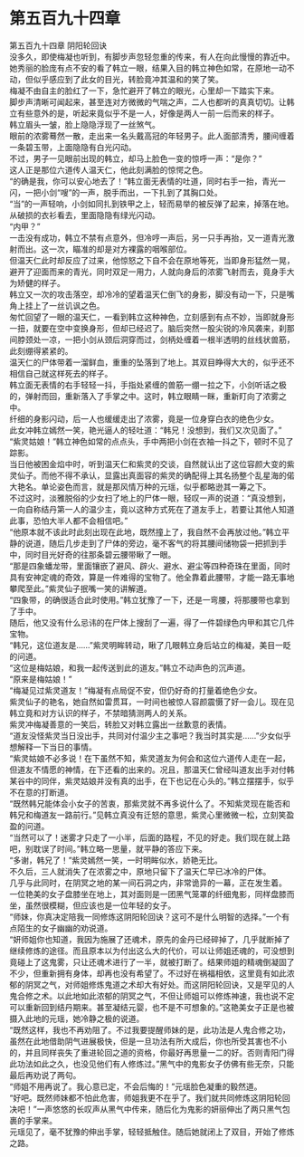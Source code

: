 # 第五百九十四章

第五百九十四章 阴阳轮回诀\
没多久，即使梅凝也听到，有脚步声忽轻忽重的传来，有人在向此慢慢的靠近中。她秀丽的脸庞有点不安的看了韩立一眼，结果入目的韩立神色如常，在原地一动不动，但似乎感应到了此女的目光，转脸竟冲其温和的笑了笑。\
梅凝不由自主的脸红了一下，急忙避开了韩立的眼光，心里却一下踏实下来。\
脚步声清晰可闻起来，甚至连对方微微的气喘之声，二人也都听的真真切切。让韩立有些意外的是，听起来竟似乎不是一人，好像是两人一前一后而来的样子。\
韩立眉头一皱，脸上隐隐浮现了一丝煞气。\
眼前的浓雾蓦然一散，走出来一名头戴高冠的年轻男子。此人面部清秀，腰间缠着一条碧玉带，上面隐隐有白光闪动。\
不过，男子一见眼前出现的韩立，却马上脸色一变的惊呼一声：“是你？”\
这人正是那位六道传人温天仁，他此刻满脸的惊愕之色。\
“的确是我，你可以安心地去了！”韩立面无表情的吐道，同时右手一抬，青光一闪，一把小剑“嗖”的一声，脱手而出，一下扎到了其胸口处。\
“当”的一声轻响，小剑如同扎到铁甲之上，轻而易举的被反弹了起来，掉落在地。从破损的衣衫看去，里面隐隐有绿光闪动。\
“内甲？”\
一击没有成功，韩立不禁有点意外，但冷哼一声后，另一只手再抬，又一道青光激射而出。这一次，瞄准的却是对方裸露的咽喉部位。\
但温天仁此时却反应了过来，他惊怒之下自不会在原地等死，当即身形猛然一晃，避开了迎面而来的青光，同时双足一用力，人就向身后的浓雾飞射而去，竟身手大为矫健的样子。\
韩立又一次的攻击落空，却冷冷的望着温天仁倒飞的身影，脚没有动一下，只是嘴角上挂上了一丝讥讽之色。\
匆忙回望了一眼的温天仁，一看到韩立这种神色，立刻感到有点不妙，当即就身形一扭，就要在空中变换身形，但却已经迟了。脑后突然一股尖锐的冷风袭来，刹那间脖颈处一凉，一把小剑从颈后洞穿而过，剑柄处缠着一根半透明的丝线状兽筋，此刻绷得紧紧的。\
温天仁的尸体带着一溜鲜血，重重的坠落到了地上。其双目睁得大大的，似乎还不相信自己就这样死去的样子。\
韩立面无表情的右手轻轻一抖，手指处紧缠的兽筋一绷一拉之下，小剑听话之极的，弹射而回，重新落入了手掌之中。这时，韩立眼睛一眯，重新盯向了浓雾之中。\
纤细的身影闪动，后一人也缓缓走出了浓雾，竟是一位身穿白衣的绝色少女。\
此女冲韩立嫣然一笑，艳光逼人的轻吐道：“韩兄！没想到，我们又次见面了。”\
“紫灵姑娘！”韩立神色如常的点点头，手中两把小剑在衣袖一抖之下，顿时不见了踪影。\
当日他被困金焰中时，听到温天仁和紫灵的交谈，自然就认出了这位容颜大变的紫灵仙子。而他不得不承认，显露出真面容的紫灵的确配得上其名扬整个乱星海的偌大艳名。单论姿色而言，就是那风情万种的元瑶，似乎都略逊其一筹之下。\
不过这时，淡雅脱俗的少女扫了地上的尸体一眼，轻叹一声的说道：“真没想到，一向自称结丹第一人的温少主，竟以这种方式死在了道友手上，若要让其他人知道此事，恐怕大半人都不会相信吧。”\
“他原本就不该此时此刻出现在此地，既然撞上了，我自然不会再放过他。”韩立平静的说道，随后几步走到了尸体的旁边，毫不客气的将其腰间储物袋一把抓到手中，同时目光好奇的往那条碧云腰带瞅了一眼。\
“那是四象蟠龙带，里面镶嵌了避风、辟火、避水、避尘等四种奇珠在里面，同时具有安神定魂的奇效，算是一件难得的宝物了。他全靠着此腰带，才能一路无事地攀爬至此。”紫灵仙子抿嘴一笑的讲解道。\
“四象带，的确很适合此时使用。”韩立犹豫了一下，还是一弯腰，将那腰带也拿到了手中。\
随后，他又没有什么忌讳的在尸体上搜刮了一遍，得了一件碧绿色内甲和其它几件宝物。\
“韩兄，这位道友是……”紫灵明眸转动，瞅了几眼韩立身后站立的梅凝，美目一眨的问道。\
“这位是梅姑娘，和我一起传送到此的道友。”韩立不动声色的沉声道。\
“原来是梅姑娘！”\
“梅凝见过紫灵道友！”梅凝有点局促不安，但仍好奇的打量着绝色少女。\
紫灵仙子的艳名，她自然如雷贯耳，一时间也被惊人容颜震慑了好一会儿。现在见韩立竟和对方认识的样子，不禁暗猜测两人的关系。\
紫灵冲梅凝善意的一笑后，转脸又对韩立露出一丝歉意的表情。\
“道友没怪紫灵当日没出手，共同对付温少主之事吧？我当时其实是……”少女似乎想解释一下当日的事情。\
“紫灵姑娘不必多说！在下虽然不知，紫灵道友为何会和这位六道传人走在一起，但道友不情愿的神情，在下还看的出来的。况且，那温天仁曾经叫道友出手对付韩某谷中的同伴，紫灵姑娘并没有真的出手，在下也记在心头的。”韩立摆摆手，似乎不在意的打断道。\
“既然韩兄能体会小女子的苦衷，那紫灵就不再多说什么了。不知紫灵现在能否和韩兄和梅道友一路前行。”见韩立真没有迁怒的意思，紫灵心里微微一松，立刻笑盈盈的问道。\
“当然可以了！迷雾才只走了一小半，后面的路程，不见的好走。我们现在就上路吧，别耽误了时间。”韩立略一思量，就平静的答应下来。\
“多谢，韩兄了！”紫灵嫣然一笑，一时明眸似水，娇艳无比。\
不久后，三人就消失了在浓雾之中，原地只留下了温天仁早已冰冷的尸体。\
几乎与此同时，在阴冥之地的某一间石洞之内，非常诡异的一幕，正在发生着。\
一位艳美的女子盘膝坐在地上，其对面则是一团黑气笼罩的纤细鬼影，同样盘膝而坐，虽然很模糊，但应该也是一位年轻的女子。\
“师妹，你真决定陪我一同修炼这阴阳轮回诀？这可不是什么明智的选择。”一个有点陌生的女子幽幽的劝说道。\
“妍师姐你也知道，我因为施展了还魂术，原先的金丹已经碎掉了，几乎就断掉了继续修炼的途径。而且原本以为付出这么大的代价，可以让师姐还魂的，可没想到竟碰上了这鬼雾，只让还魂术进行了一半，就被打断了。结果师姐的精魂倒凝固了不少，但重新拥有身体，却再也没有希望了。不过好在祸福相依，这里竟有如此浓郁的阴冥之气，对师姐修炼鬼道之术却大有好处。而这阴阳轮回诀，又是罕见的人鬼合修之术。以此地如此浓郁的阴冥之气，不但让师姐可以修炼神速，我也说不定可以重新回到结丹期来。甚至凝结元婴，也不是不可想象的。”这艳美女子正是也被摄入此地的元瑶，她冷静之极的说道。\
“既然这样，我也不再劝阻了。不过我要提醒师妹的是，此功法是人鬼合修之功，虽然在此地借助阴气进展极快，但是一旦功法有所大成后，你也所受其害也不小的，并且同样丧失了重进轮回之道的资格，你最好再思量一二的好。否则青阳门得此功法如此之久，也没见他们有人修炼过。”黑气中的鬼影女子仿佛有些无奈，只能最后再劝说了两句。\
“师姐不用再说了。我心意已定，不会后悔的！”元瑶脸色凝重的毅然道。\
“好吧。既然师妹都不怕此危害，师姐我更不在乎了。我们就共同修炼这阴阳轮回决吧！”一声悠悠的长叹声从黑气中传来，随后化为鬼影的妍丽伸出了两只黑气包裹的手掌来。\
元瑶见了，毫不犹豫的伸出手掌，轻轻抵触住。随后她就闭上了双目，开始了修炼之路。
